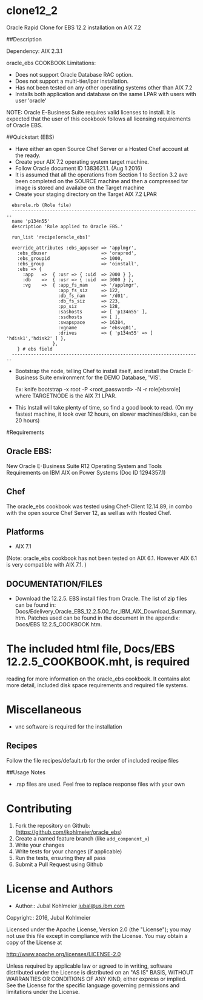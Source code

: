 # clone12_2
Oracle Rapid Clone for EBS 12.2 installation on AIX 7.2

##Description


Dependency: AIX 2.3.1

oracle_ebs COOKBOOK Limitations:

  * Does not support Oracle Database RAC option.
  * Does not support a multi-tier/lpar installation.
  * Has not been tested on any other operating systems other than AIX 7.2
  * Installs both application and database on the same LPAR with
     users with user 'oracle'

NOTE: Oracle E-Business Suite requires valid licenses to install.
It is expected that the user of this cookbook follows all licensing
requirements of Oracle EBS.

##Quickstart (EBS)

* Have either an open Source Chef Server or a Hosted Chef account at
  the ready.
* Create your AIX 7.2 operating system target machine.
* Follow Oracle document ID  1383621.1. (Aug 1 2016)
* It is assumed that all the operations from Section 1 to 
  Section 3.2 ave been completed on the SOURCE machine 
  and then a compressed tar image is stored and availabe on the Target machine
* Create your staging directory on the Target AIX 7.2 LPAR


```'
  ebsrole.rb (Role file)
  ----------------------------------------------------------------------
  name 'p134n55'
  description 'Role applied to Oracle EBS.'
  
  run_list 'recipe[oracle_ebs]'
  
  override_attributes :ebs_appuser => 'applmgr',
    :ebs_dbuser                    => 'oraprod',
    :ebs_groupid                   => 1000,
    :ebs_group                     => 'oinstall',
    :ebs => {
      :app   =>  { :usr => { :uid  => 2000 } },
      :db    =>  { :usr => { :uid  => 3000 } },
      :vg    =>  { :app_fs_nam     => '/applmgr',
                   :app_fs_siz     => 122,
                   :db_fs_nam      => '/d01',
                   :db_fs_siz      => 223,
                   :pp_siz         => 128,
                   :sashosts       => [ 'p134n55' ],
                   :ssdhosts       => [ ],
                   :swapspace      => 16384,
                   :vgname         => 'ebsvg01',
                   :drives         => { 'p134n55' => [ 'hdisk1','hdisk2' ] },
                 },
    } # ebs field
  ----------------------------------------------------------------------
```

* Bootstrap the node, telling Chef to install itself, and install the 
  Oracle E-Business Suite environment for the DEMO Database, 'VIS'.

  Ex: knife bootstrap <TARGETNODE> -x root -P <root_password> -N <TARGETNODE> -r role[ebsrole]
    where TARGETNODE is the AIX 7.1 LPAR.

* This Install will take plenty of time, so find a good book to read.
  (On my fastest machine, it took over 12 hours, on slower machines/disks, can be 20 hours)


#Requirements

## Oracle EBS:

  New Oracle E-Business Suite R12 Operating System and Tools Requirements 
  on IBM AIX on Power Systems (Doc ID 1294357.1)

## Chef

The oracle_ebs cookbook was tested using Chef-Client 12.14.89, in combo
with the open source Chef Server 12, as well as with Hosted Chef.

## Platforms

* AIX 7.1 

(Note: oracle_ebs cookbook has not been tested on AIX 6.1. However 
       AIX 6.1 is very compatible with AIX 7.1. )

## DOCUMENTATION/FILES

* Download the 12.2.5. EBS install files from Oracle.
  The list of zip files can be found in:
    Docs/Edelivery_Oracle_EBS_12.2.5.00_for_IBM_AIX_Download_Summary.htm.
  Patches used can be found in the document in the appendix: 
    Docs/EBS 12.2.5_COOKBOOK.htm.
# The included html file, Docs/EBS 12.2.5_COOKBOOK.mht, is required
  reading for more information on the oracle_ebs cookbook. It contains
  alot more detail, included disk space requirements and required
  file systems.

# Miscellaneous

  * vnc software is required for the installation

## Recipes

Follow the file recipes/default.rb for the order of included recipe files

##Usage Notes

* .rsp files are used. Feel free to replace response files with your own

Contributing
============

1. Fork the repository on Github: (https://github.com/jkohlmeier/oracle_ebs)
2. Create a named feature branch (like `add_component_x`)
3. Write your changes
4. Write tests for your changes (if applicable)
5. Run the tests, ensuring they all pass
6. Submit a Pull Request using Github

License and Authors
===================

* Author:: Jubal Kohlmeier <jubal@us.ibm.com>  

Copyright:: 2016, Jubal Kohlmeier

Licensed under the Apache License, Version 2.0 (the "License");
you may not use this file except in compliance with the License.
You may obtain a copy of the License at

<http://www.apache.org/licenses/LICENSE-2.0>

Unless required by applicable law or agreed to in writing, software
distributed under the License is distributed on an "AS IS" BASIS,
WITHOUT WARRANTIES OR CONDITIONS OF ANY KIND, either express or implied.
See the License for the specific language governing permissions and
limitations under the License.
